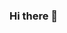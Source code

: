 ### Hi there 👋

<!--
**bz-dev/bz-dev** is a ✨ _special_ ✨ repository because its `README.md` (this file) appears on your GitHub profile.

[![Bo's github stats](https://github-readme-stats.vercel.app/api?username=bz-dev)](https://github.com/bz-dev)

